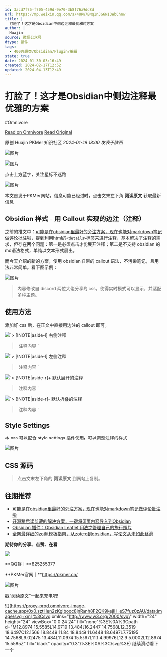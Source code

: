 ```yaml
---
id: 3acd7f75-f705-459d-9e70-3b8f76a9dd8d
url: https://mp.weixin.qq.com/s/4URw7BNq1nJG6NI3WbChnw
title: |
  打脸了！这才是Obsidian中侧边注释最优雅的方案
author: |
  Huajin
source: 微信公众号
dtype: 插件
tags:
  - 400兴趣类/Obsidian/Plugin/编辑
state: true
date: 2024-01-30 03:16:49
created: 2024-02-17T12:52
updated: 2024-04-13T12:49
---
```



# 打脸了！这才是Obsidian中侧边注释最优雅的方案
#Omnivore

[Read on Omnivore](https://omnivore.app/me/obsidian-18d56a71f8e)
[Read Original](https://mp.weixin.qq.com/s/4URw7BNq1nJG6NI3WbChnw)

原创  Huajin  PKMer 知识社区 _2024-01-29 18:00_ _发表于陕西_ 

![图片](https://proxy-prod.omnivore-image-cache.app/0x0,sWB7bCVTTIWKrlZdnX7Jyil7Y5MZ6CVdjWLzq622Tx3U/https://mmbiz.qpic.cn/mmbiz_svg/ic3ibEjvYaKJxBj47ccnYYvUhaurdlVFwyiaqtVTZfcMvSA3wazqu093HttUeEoHOdlTAcHLujiclcUE3UiaTeWCX4JfmzZBF0Df4/640?wx_fmt=svg)

![图片](https://proxy-prod.omnivore-image-cache.app/0x0,sMu_2pSXPShKJlMnmhOnpftjlhAYhckY0UesTTgV0xGI/https://mmbiz.qpic.cn/mmbiz_svg/ic3ibEjvYaKJxBj47ccnYYvUhaurdlVFwy3FKEjddSVsrqY1PdQWF8JN7VYt9dXUI9Wxo3vboL5h0vlgsq3u6DzUBqZUb1hvhI/640?wx_fmt=svg)

点击上方蓝字，关注星标不迷路

![图片](https://proxy-prod.omnivore-image-cache.app/0x0,sK003OSwGLRpYRLTC15Cdi-LtKt17rrGgF-ROTFagYvQ/https://mmbiz.qpic.cn/sz_mmbiz_png/epTcXdtRjfMgAA4zSBvibMChFC6dt45G4cDyRiahrW6hm0jC722Q7tDXF8aNgjDQ8Qicg1I50zLu2GQMTGR7rqr0w/640?wx_fmt=png)

本文首发于PKMer网站，信息可能已经过时，点击文末左下角 **阅读原文** 获取最新信息

## Obsidian 样式 - 用 Callout 实现的边注（注释）

之前的推文中：[可能是在obsidian里最好的旁注方案，现在也能对markdown笔记做评论批注啦](http://mp.weixin.qq.com/s?%5F%5Fbiz=MzkzNTUyMTgwMA==&mid=2247485615&idx=1&sn=7ff7a0cc01bd0747f860a69aca0d2bbf&chksm=c2adf3c8f5da7adecf8154c514f257febfffbc9b8bb55b37137f097e78d529b1ff33e74c59f1&scene=21#wechat%5Fredirect)，提到利用html的`<details>`标签来进行注释，基本解决了注释的需求，但存在两个问题：第一是必须点击才能展开注释；第二是不支持 obsidian 的md语法格式，单纯以文本形式展出。

而今天介绍的新的方案，使用 obsidian 自带的 callout 语法，不污染笔记，且用法非常简单。看下图示例：

![图片](https://proxy-prod.omnivore-image-cache.app/0x0,sy8c6E9buqz_jKXNMsHQLCEATyLANNOGXRKKgEg1I52M/https://mmbiz.qpic.cn/sz_mmbiz_png/epTcXdtRjfNQMnB5dPP3foFvUzJwFFLkeicuKg0mrqu5fXJQmsxQuE7q4Yiap4y2G1JkmEQO3Tnx6UEUSc99icQbg/640?wx_fmt=png&from=appmsg)

> 内容修改自 discord 两位大佬分享的 css，使得实时模式可以显示，并适配多种主题。

## 使用方法

添加好 css 后，在正文中直接用边注的 callout 即可。

![](https://proxy-prod.omnivore-image-cache.app/0x0,sJm-SygsBbxcEVAzKWnEcxpSosg1dF3Nlsv3YcTIb-L4/https://mmbiz.qpic.cn/mmbiz_svg/ic3ibEjvYaKJy4zxErNJPrFxr1krm0A2jeb3Rs52x8oH6tk4tohs7UsIib0fMNbCHTWxs8wk97TriaLLXgenJtvwiafx4dzBakJvA/640?wx_fmt=svg&from=appmsg)`> [!NOTE|aside-l] 右侧注释
> 注释内容
`

![](https://proxy-prod.omnivore-image-cache.app/0x0,sJm-SygsBbxcEVAzKWnEcxpSosg1dF3Nlsv3YcTIb-L4/https://mmbiz.qpic.cn/mmbiz_svg/ic3ibEjvYaKJy4zxErNJPrFxr1krm0A2jeb3Rs52x8oH6tk4tohs7UsIib0fMNbCHTWxs8wk97TriaLLXgenJtvwiafx4dzBakJvA/640?wx_fmt=svg&from=appmsg)`> [!NOTE|aside-l] 左侧注释
> 注释内容
`

![](https://proxy-prod.omnivore-image-cache.app/0x0,sJm-SygsBbxcEVAzKWnEcxpSosg1dF3Nlsv3YcTIb-L4/https://mmbiz.qpic.cn/mmbiz_svg/ic3ibEjvYaKJy4zxErNJPrFxr1krm0A2jeb3Rs52x8oH6tk4tohs7UsIib0fMNbCHTWxs8wk97TriaLLXgenJtvwiafx4dzBakJvA/640?wx_fmt=svg&from=appmsg)`> [!NOTE|aside-r]+ 默认展开的注释
> 注释内容
`

![](https://proxy-prod.omnivore-image-cache.app/0x0,sJm-SygsBbxcEVAzKWnEcxpSosg1dF3Nlsv3YcTIb-L4/https://mmbiz.qpic.cn/mmbiz_svg/ic3ibEjvYaKJy4zxErNJPrFxr1krm0A2jeb3Rs52x8oH6tk4tohs7UsIib0fMNbCHTWxs8wk97TriaLLXgenJtvwiafx4dzBakJvA/640?wx_fmt=svg&from=appmsg)`> [!NOTE|aside-r]- 默认折叠的注释
> 注释内容
`

## Style Settings

本 css 可以配合 style settings 插件使用，可以调整注释的样式

![图片](https://proxy-prod.omnivore-image-cache.app/0x0,sFTM0yZuSrFUhcpx6mXAT_CblWhIkWdZWqw-R74ePEks/https://mmbiz.qpic.cn/sz_mmbiz_png/epTcXdtRjfNQMnB5dPP3foFvUzJwFFLkLLsmchqAuj47bbYO5nGFrfQ9MAG6C3gMLxrWJvIvGXM1mD7IAQ9BCQ/640?wx_fmt=png&from=appmsg)

## CSS 源码

> 点击文末左下角的 **阅读原文** 到网站上复制。

## 往期推荐

* [可能是在obsidian里最好的旁注方案，现在也能对markdown笔记做评论批注啦](http://mp.weixin.qq.com/s?%5F%5Fbiz=MzkzNTUyMTgwMA==&mid=2247485615&idx=1&sn=7ff7a0cc01bd0747f860a69aca0d2bbf&chksm=c2adf3c8f5da7adecf8154c514f257febfffbc9b8bb55b37137f097e78d529b1ff33e74c59f1&scene=21#wechat%5Fredirect)
* [开源稍后读剪藏的解决方案，一键将网页内容导入到Obsidian](http://mp.weixin.qq.com/s?%5F%5Fbiz=MzkzNTUyMTgwMA==&mid=2247485711&idx=1&sn=5c7d50140237de064e7fb45db6469a2e&chksm=c2adf268f5da7b7efa6ca56f4b00c75fcb0d6a6bfa7baa00c1767a9979ee2cab7773cfecf7c6&scene=21#wechat%5Fredirect)
* [Obsidian 插件：Obsidian Leaflet 用法之管理自己的旅行照片](http://mp.weixin.qq.com/s?%5F%5Fbiz=MzkzNTUyMTgwMA==&mid=2247485417&idx=1&sn=f7501ed5645d638c04c2234c79c869d9&chksm=c2adfc8ef5da75986fa1bae78a47ceeab5108a948bfbd475072640ff37db9966689ccfa21b3c&scene=21#wechat%5Fredirect)
* [全网最详细的zotlit模板指南，从zotero到obsidian，写论文从未如此丝滑](http://mp.weixin.qq.com/s?%5F%5Fbiz=MzkzNTUyMTgwMA==&mid=2247485191&idx=1&sn=a2927ad028cdbafc128c139d526fe4a8&chksm=c2adfc60f5da7576cc2ad8fc3b75404c0e8ae0c5d8b1cf1efd8c3711fe9db027bca2dd1c115c&scene=21#wechat%5Fredirect)

**期待你的分享、点赞、在看**

![](https://proxy-prod.omnivore-image-cache.app/0x0,sLbz75PZ9iO89IgrYUcxjRR57vnRYCyVesJkAtig4PT8/https://mmbiz.qpic.cn/sz_mmbiz_png/epTcXdtRjfMCdkpoKibpmxFSwd5e7qfBwJRXdchVFTPcA0wbQVSycj3fLWrSuHpX5vYVgkndLU0dJ1wzHtDguwQ/640?wx_fmt=png)

**QQ群｜**825255377

**PKMer官网｜**https://pkmer.cn/

![图片](https://proxy-prod.omnivore-image-cache.app/0x0,s4ISSK1PuJR3nlbJjZ7NJQ5gDohDy9R4E2tEmSJlYfpM/https://mmbiz.qpic.cn/sz_mmbiz_gif/epTcXdtRjfPUicgQMTTfcxt7dFrntibCvHbC9iaamiboo70mRfCJaN0MmAUOkUqP3JEqZ4x94JN5ibB4xSzfFoI62TA/640?wx_fmt=gif&from=appmsg)

戳“阅读原文”一起来充电吧!

![](https://proxy-prod.omnivore-image-cache.app/0x0,sztHen2zKglbooc8jnRanh8F2QK9kejIH_eS7fuz0zAU/data:image/svg+xml,%3Csvg xmlns=\"http://www.w3.org/2000/svg\" width=\"24\" height=\"24\" viewBox=\"0 0 24 24\" fill=\"none\"%3E%0A%3Cpath d=\"M12.8974 15.5585L14.9719 13.484L16.2447 14.7568L12.3519 18.6497C12.1566 18.8449 11.84 18.8449 11.6448 18.6497L7.75195 14.7568L9.02475 13.484L11.0974 15.5567L11.1 4.99976L12.9 5.0002L12.8974 15.5585Z\" fill=\"black\" opacity=\"0.3\"/%3E%0A%3C/svg%3E) 继续滑动看下一个 



